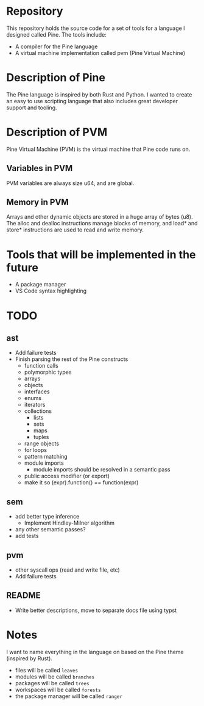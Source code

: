 # Repository
This repository holds the source code for a set of tools for a language I designed called Pine.
The tools include:
- A compiler for the Pine language
- A virtual machine implementation called pvm (Pine Virtual Machine)

# Description of Pine

The Pine language is inspired by both Rust and Python. I wanted to create an easy to use scripting language that
also includes great developer support and tooling.

# Description of PVM

Pine Virtual Machine (PVM) is the virtual machine that Pine code runs on.

## Variables in PVM

PVM variables are always size u64, and are global.

## Memory in PVM

Arrays and other dynamic objects are stored in a huge array of bytes (u8).
The alloc and dealloc instructions manage blocks of memory, and load* and store* instructions
are used to read and write memory.


# Tools that will be implemented in the future
- A package manager
- VS Code syntax highlighting

# TODO
## ast
- Add failure tests
- Finish parsing the rest of the Pine constructs
  - function calls
  - polymorphic types
  - arrays
  - objects
  - interfaces
  - enums
  - iterators
  - collections
    - lists
    - sets
    - maps
    - tuples
  - range objects
  - for loops
  - pattern matching
  - module imports
    - module imports should be resolved in a semantic pass
  - public access modifier (or export)
  - make it so (expr).function() == function(expr)

## sem
- add better type inference
  - Implement Hindley-Milner algorithm
- any other semantic passes?
- add tests

## pvm
- other syscall ops (read and write file, etc)
- Add failure tests

## README
- Write better descriptions, move to separate docs file using typst

# Notes

I want to name everything in the language on based on the Pine theme (inspired by Rust).
- files will be called `leaves`
- modules will be called `branches`
- packages will be called `trees`
- workspaces will be called `forests`
- the package manager will be called `ranger`